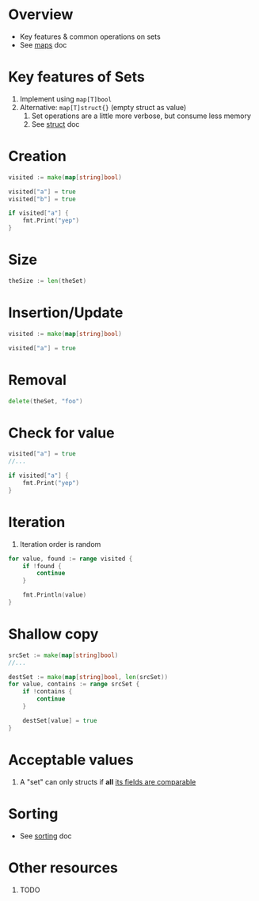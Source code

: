 # Overview
- Key features & common operations on sets
- See [maps](./collections.maps.md) doc


# Key features of Sets
1. Implement using `map[T]bool`
1. Alternative: `map[T]struct{}` (empty struct as value)
    1. Set operations are a little more verbose, but consume less memory
    1. See [struct](./structs.md) doc


# Creation
```go
visited := make(map[string]bool)

visited["a"] = true
visited["b"] = true

if visited["a"] {
    fmt.Print("yep")
}
```


# Size
```go
theSize := len(theSet)
```


# Insertion/Update
```go
visited := make(map[string]bool)

visited["a"] = true
```

# Removal
```go
delete(theSet, "foo")
```


# Check for value
```go
visited["a"] = true
//...

if visited["a"] {
    fmt.Print("yep")
}
```


# Iteration
1. Iteration order is random
```go
for value, found := range visited {
    if !found {
        continue
    }

    fmt.Println(value)
}
```


# Shallow copy
```go
srcSet := make(map[string]bool)
//...

destSet := make(map[string]bool, len(srcSet))
for value, contains := range srcSet {
    if !contains {
        continue
    }

    destSet[value] = true
}
```


# Acceptable values
1. A "set" can only structs if **all** [its fields are comparable](https://xgo.dev/ref/spec#Comparison_operators)


# Sorting
- See [sorting](./sorting.md) doc


# Other resources
1. TODO
